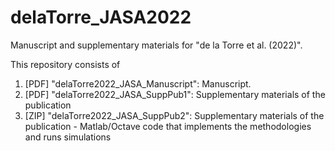 # delaTorre_JASA2022
Manuscript and supplementary materials for "de la Torre et al. (2022)".

This repository consists of 
1. [PDF] "delaTorre2022_JASA_Manuscript": Manuscript.
2. [PDF] "delaTorre2022_JASA_SuppPub1": Supplementary materials of the publication
3. [ZIP] "delaTorre2022_JASA_SuppPub2": Supplementary materials of the publication - Matlab/Octave code that implements the methodologies and runs simulations
